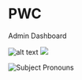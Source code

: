 # PWC
Admin Dashboard

![alt text](https://github.com/flystunna/PWC/blob/master/PWC/wwwroot/desc.PNG?raw=true)
<img src="https://raw.githubusercontent.com/Flystunna/PWC/blob/master/PWC/wwwroot/desc.PNG?raw=true" />

<img src="https://drive.google.com/file/d/1NKlwwuTcOLx9hOOmwtD5dNZk9byn4OFD/view?usp=sharing" raw=true alt="Subject Pronouns">

